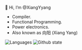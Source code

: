👋 Hi, I’m @XiangYyang

 * Compiler.
 * Functional Programming.
 * Power electronics.
 * Also known as 向阳 (Xiang Yang)
 
![Languages](https://github-readme-stats-one-bice.vercel.app/api/top-langs/?username=XiangYyang&theme=calm&layout=compact&include_all_commits=true)
![Github state](https://github-readme-stats.vercel.app/api?username=XiangYyang&count_private=true&show_icons=true&theme=calm)
